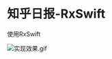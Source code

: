 # 知乎日报-RxSwift
使用RxSwift 


![实现效果.gif](https://gitee.com/KM5558/ZhiHuRiBao-RxSwift/raw/master/ZhiHuDaily_Gif.gif "效果图")
